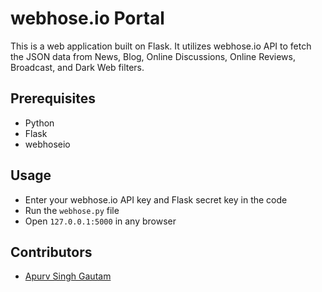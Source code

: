 # webhose.io Portal

This is a web application built on Flask. It utilizes webhose.io API to fetch the JSON data from News, Blog, Online Discussions, Online Reviews, Broadcast, and Dark Web filters.

## Prerequisites

- Python
- Flask
- webhoseio

## Usage

- Enter your webhose.io API key and Flask secret key in the code
- Run the `webhose.py` file
- Open `127.0.0.1:5000` in any browser

## Contributors

- [Apurv Singh Gautam](https://apurvsinghguatam.me)
